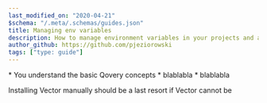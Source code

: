 ```yaml
---
last_modified_on: "2020-04-21"
$schema: "/.meta/.schemas/guides.json"
title: Managing env variables
description: How to manage environment variables in your projects and applications
author_github: https://github.com/pjeziorowski
tags: ["type: guide"]
---
```


<Assumptions name="guide">
* You understand the basic Qovery concepts
* blablabla
* blablabla
</Assumptions>

Installing Vector manually should be a last resort if Vector cannot be




